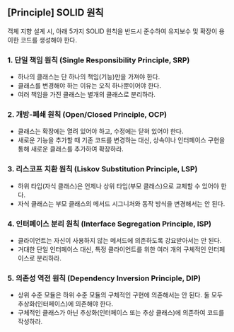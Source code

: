 ## [Principle] SOLID 원칙

객체 지향 설계 시, 아래 5가지 SOLID 원칙을 반드시 준수하여 유지보수 및 확장이 용이한 코드를 생성해야 한다.

### 1. 단일 책임 원칙 (Single Responsibility Principle, SRP)
- 하나의 클래스는 단 하나의 책임(기능)만을 가져야 한다.
- 클래스를 변경해야 하는 이유는 오직 하나뿐이어야 한다.
- 여러 책임을 가진 클래스는 별개의 클래스로 분리하라.

### 2. 개방-폐쇄 원칙 (Open/Closed Principle, OCP)
- 클래스는 확장에는 열려 있어야 하고, 수정에는 닫혀 있어야 한다.
- 새로운 기능을 추가할 때 기존 코드를 변경하는 대신, 상속이나 인터페이스 구현을 통해 새로운 클래스를 추가하여 확장하라.

### 3. 리스코프 치환 원칙 (Liskov Substitution Principle, LSP)
- 하위 타입(자식 클래스)은 언제나 상위 타입(부모 클래스)으로 교체할 수 있어야 한다.
- 자식 클래스는 부모 클래스의 메서드 시그니처와 동작 방식을 변경해서는 안 된다.

### 4. 인터페이스 분리 원칙 (Interface Segregation Principle, ISP)
- 클라이언트는 자신이 사용하지 않는 메서드에 의존하도록 강요받아서는 안 된다.
- 거대한 단일 인터페이스 대신, 특정 클라이언트를 위한 여러 개의 구체적인 인터페이스로 분리하라.

### 5. 의존성 역전 원칙 (Dependency Inversion Principle, DIP)
- 상위 수준 모듈은 하위 수준 모듈의 구체적인 구현에 의존해서는 안 된다. 둘 모두 추상화(인터페이스)에 의존해야 한다.
- 구체적인 클래스가 아닌 추상화(인터페이스 또는 추상 클래스)에 의존하여 코드를 작성하라.